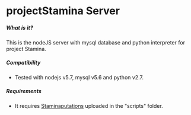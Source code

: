 # projectStamina Server

##### What is it?
This is the nodeJS server with mysql database and python interpreter for project Stamina.

##### Compatibility
- Tested with nodejs v5.7, mysql v5.6 and python v2.7.

##### Requirements
- It requires [Staminaputations](https://github.com/qdm12/Staminaputations) uploaded in the "scripts" folder.
